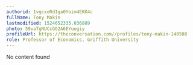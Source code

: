```yaml
---
authorid: 1vgcxoRdIga0Yoim4EKK4c
fullName: Tony Makin
lastmodified: 1524652335.036889
photo: 59vaTgNUCcGG2A6EYuogiy
profileUrl: https://theconversation.com//profiles/tony-makin-140508
role: Professor of Economics, Griffith University
---
```

No content found